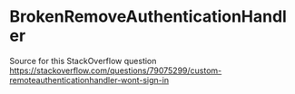 # BrokenRemoveAuthenticationHandler

Source for this StackOverflow question
https://stackoverflow.com/questions/79075299/custom-remoteauthenticationhandler-wont-sign-in

